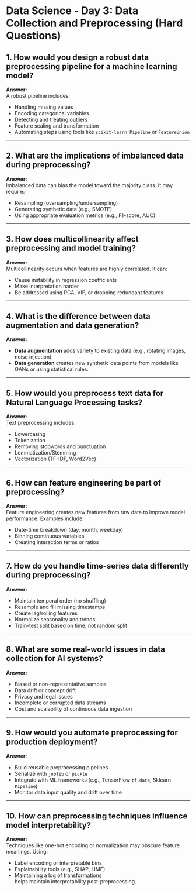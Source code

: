 # Data Science - Day 3: Data Collection and Preprocessing (Hard Questions)

## 1. How would you design a robust data preprocessing pipeline for a machine learning model?
**Answer:**  
A robust pipeline includes:
- Handling missing values  
- Encoding categorical variables  
- Detecting and treating outliers  
- Feature scaling and transformation  
- Automating steps using tools like `scikit-learn Pipeline` or `FeatureUnion`

---

## 2. What are the implications of imbalanced data during preprocessing?
**Answer:**  
Imbalanced data can bias the model toward the majority class. It may require:
- Resampling (oversampling/undersampling)  
- Generating synthetic data (e.g., SMOTE)  
- Using appropriate evaluation metrics (e.g., F1-score, AUC)

---

## 3. How does multicollinearity affect preprocessing and model training?
**Answer:**  
Multicollinearity occurs when features are highly correlated. It can:
- Cause instability in regression coefficients  
- Make interpretation harder  
- Be addressed using PCA, VIF, or dropping redundant features

---

## 4. What is the difference between data augmentation and data generation?
**Answer:**  
- **Data augmentation** adds variety to existing data (e.g., rotating images, noise injection).  
- **Data generation** creates new synthetic data points from models like GANs or using statistical rules.

---

## 5. How would you preprocess text data for Natural Language Processing tasks?
**Answer:**  
Text preprocessing includes:
- Lowercasing  
- Tokenization  
- Removing stopwords and punctuation  
- Lemmatization/Stemming  
- Vectorization (TF-IDF, Word2Vec)

---

## 6. How can feature engineering be part of preprocessing?
**Answer:**  
Feature engineering creates new features from raw data to improve model performance. Examples include:
- Date-time breakdown (day, month, weekday)  
- Binning continuous variables  
- Creating interaction terms or ratios

---

## 7. How do you handle time-series data differently during preprocessing?
**Answer:**  
- Maintain temporal order (no shuffling)  
- Resample and fill missing timestamps  
- Create lag/rolling features  
- Normalize seasonality and trends  
- Train-test split based on time, not random split

---

## 8. What are some real-world issues in data collection for AI systems?
**Answer:**  
- Biased or non-representative samples  
- Data drift or concept drift  
- Privacy and legal issues  
- Incomplete or corrupted data streams  
- Cost and scalability of continuous data ingestion

---

## 9. How would you automate preprocessing for production deployment?
**Answer:**  
- Build reusable preprocessing pipelines  
- Serialize with `joblib` or `pickle`  
- Integrate with ML frameworks (e.g., TensorFlow `tf.data`, Sklearn `Pipeline`)  
- Monitor data input quality and drift over time

---

## 10. How can preprocessing techniques influence model interpretability?
**Answer:**  
Techniques like one-hot encoding or normalization may obscure feature meanings. Using:
- Label encoding or interpretable bins  
- Explainability tools (e.g., SHAP, LIME)  
- Maintaining a log of transformations  
helps maintain interpretability post-preprocessing.
